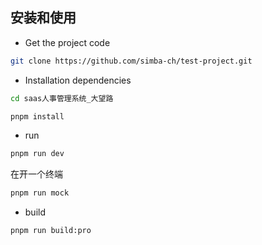 ## 安装和使用

- Get the project code

```bash
git clone https://github.com/simba-ch/test-project.git
```

- Installation dependencies

```bash
cd saas人事管理系统_大望路

pnpm install

```

- run

```bash
pnpm run dev
```
在开一个终端
```bash
pnpm run mock
```

- build

```bash
pnpm run build:pro
```